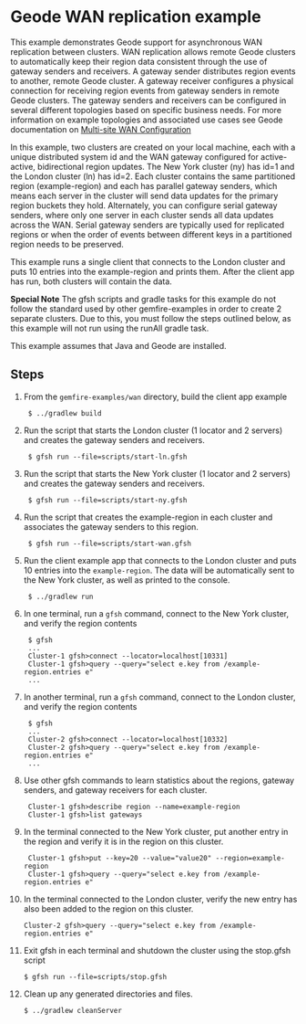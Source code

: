 <!--
~ Copyright (c) VMware, Inc. 2022. All rights reserved.
~ SPDX-License-Identifier: Apache-2.0
-->
<!--
Licensed to the Apache Software Foundation (ASF) under one or more
contributor license agreements.  See the NOTICE file distributed with
this work for additional information regarding copyright ownership.
The ASF licenses this file to You under the Apache License, Version 2.0
(the "License"); you may not use this file except in compliance with
the License.  You may obtain a copy of the License at

     http://www.apache.org/licenses/LICENSE-2.0

Unless required by applicable law or agreed to in writing, software
distributed under the License is distributed on an "AS IS" BASIS,
WITHOUT WARRANTIES OR CONDITIONS OF ANY KIND, either express or implied.
See the License for the specific language governing permissions and
limitations under the License.
-->

# Geode WAN replication example

This example demonstrates Geode support for asynchronous WAN 
replication between clusters.  WAN replication allows remote Geode 
clusters to automatically keep their region data consistent through
the use of gateway senders and receivers. A gateway sender distributes 
region events to another, remote Geode cluster. A gateway receiver 
configures a physical connection for receiving region events from 
gateway senders in remote Geode clusters. The gateway senders and 
receivers can be configured in several different topologies based on 
specific business needs. For more information on example topologies 
and associated use cases see Geode documentation on 
[Multi-site WAN Configuration](http://geode.apache.org/docs/guide/topologies_and_comm/multi_site_configuration/chapter_overview.html)

In this example, two clusters are created on your local machine, each
with a unique distributed system id and the WAN gateway configured
for active-active, bidirectional region updates. The New York cluster (ny) 
has id=1 and the London cluster (ln) has id=2. Each cluster contains the same 
partitioned region (example-region) and each has parallel gateway senders, 
which means each server in the cluster will send data updates for 
the primary region buckets they hold.  Alternately, you can configure 
serial gateway senders, where only one server in each cluster sends all data 
updates across the WAN. Serial gateway senders are typically used for 
replicated regions or when the order of events between different keys in
a partitioned region needs to be preserved.

This example runs a single client that connects to the London cluster and 
puts 10 entries into the example-region and prints them.  After the client
app has run, both clusters will contain the data.

**Special Note**
The gfsh scripts and gradle tasks for this example do not follow the standard
used by other gemfire-examples in order to create 2 separate clusters. Due to
this, you must follow the steps outlined below, as this example will not
run using the runAll gradle task.

This example assumes that Java and Geode are installed.

## Steps

1. From the `gemfire-examples/wan` directory, build the client app example 

        $ ../gradlew build

2. Run the script that starts the London cluster (1 locator and 2 servers) and
   creates the gateway senders and receivers.  

        $ gfsh run --file=scripts/start-ln.gfsh

3. Run the script that starts the New York cluster (1 locator and 2 servers) and
   creates the gateway senders and receivers.  

        $ gfsh run --file=scripts/start-ny.gfsh

4. Run the script that creates the example-region in each cluster and associates the 
   gateway senders to this region.

        $ gfsh run --file=scripts/start-wan.gfsh

5. Run the client example app that connects to the London cluster and puts 10 entries 
into the `example-region`. The data will be automatically sent to the New York cluster,
as well as printed to the console.

        $ ../gradlew run

6. In one terminal, run a `gfsh` command, connect to the New York cluster, and verify
   the region contents

        $ gfsh
        ...
        Cluster-1 gfsh>connect --locator=localhost[10331]
        Cluster-1 gfsh>query --query="select e.key from /example-region.entries e"
        ...

7. In another terminal, run a `gfsh` command, connect to the London cluster, and verify
   the region contents

        $ gfsh
        ...
        Cluster-2 gfsh>connect --locator=localhost[10332]
        Cluster-2 gfsh>query --query="select e.key from /example-region.entries e"
        ...

8. Use other gfsh commands to learn statistics about the regions, gateway senders,
   and gateway receivers for each cluster.

        Cluster-1 gfsh>describe region --name=example-region
        Cluster-1 gfsh>list gateways

9. In the terminal connected to the New York cluster, put another entry in the region 
   and verify it is in the region on this cluster.

        Cluster-1 gfsh>put --key=20 --value="value20" --region=example-region
        Cluster-1 gfsh>query --query="select e.key from /example-region.entries e"

10. In the terminal connected to the London cluster, verify the new entry has also 
    been added to the region on this cluster.

        Cluster-2 gfsh>query --query="select e.key from /example-region.entries e"

11. Exit gfsh in each terminal and shutdown the cluster using the stop.gfsh script
 
        $ gfsh run --file=scripts/stop.gfsh

12. Clean up any generated directories and files.

    	$ ../gradlew cleanServer

